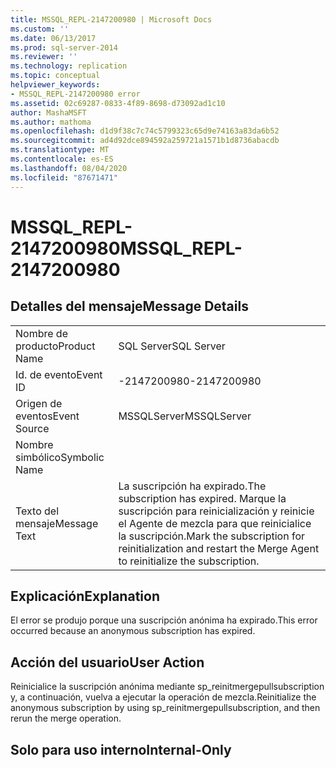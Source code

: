 ```yaml
---
title: MSSQL_REPL-2147200980 | Microsoft Docs
ms.custom: ''
ms.date: 06/13/2017
ms.prod: sql-server-2014
ms.reviewer: ''
ms.technology: replication
ms.topic: conceptual
helpviewer_keywords:
- MSSQL_REPL-2147200980 error
ms.assetid: 02c69287-0833-4f89-8698-d73092ad1c10
author: MashaMSFT
ms.author: mathoma
ms.openlocfilehash: d1d9f38c7c74c5799323c65d9e74163a83da6b52
ms.sourcegitcommit: ad4d92dce894592a259721a1571b1d8736abacdb
ms.translationtype: MT
ms.contentlocale: es-ES
ms.lasthandoff: 08/04/2020
ms.locfileid: "87671471"
---
```

# <a name="mssql_repl-2147200980"></a><span data-ttu-id="1862b-102">MSSQL_REPL-2147200980</span><span class="sxs-lookup"><span data-stu-id="1862b-102">MSSQL_REPL-2147200980</span></span>
    
## <a name="message-details"></a><span data-ttu-id="1862b-103">Detalles del mensaje</span><span class="sxs-lookup"><span data-stu-id="1862b-103">Message Details</span></span>  
  
|||  
|-|-|  
|<span data-ttu-id="1862b-104">Nombre de producto</span><span class="sxs-lookup"><span data-stu-id="1862b-104">Product Name</span></span>|<span data-ttu-id="1862b-105">SQL Server</span><span class="sxs-lookup"><span data-stu-id="1862b-105">SQL Server</span></span>|  
|<span data-ttu-id="1862b-106">Id. de evento</span><span class="sxs-lookup"><span data-stu-id="1862b-106">Event ID</span></span>|<span data-ttu-id="1862b-107">-2147200980</span><span class="sxs-lookup"><span data-stu-id="1862b-107">-2147200980</span></span>|  
|<span data-ttu-id="1862b-108">Origen de eventos</span><span class="sxs-lookup"><span data-stu-id="1862b-108">Event Source</span></span>|<span data-ttu-id="1862b-109">MSSQLServer</span><span class="sxs-lookup"><span data-stu-id="1862b-109">MSSQLServer</span></span>|  
|<span data-ttu-id="1862b-110">Nombre simbólico</span><span class="sxs-lookup"><span data-stu-id="1862b-110">Symbolic Name</span></span>||  
|<span data-ttu-id="1862b-111">Texto del mensaje</span><span class="sxs-lookup"><span data-stu-id="1862b-111">Message Text</span></span>|<span data-ttu-id="1862b-112">La suscripción ha expirado.</span><span class="sxs-lookup"><span data-stu-id="1862b-112">The subscription has expired.</span></span> <span data-ttu-id="1862b-113">Marque la suscripción para reinicialización y reinicie el Agente de mezcla para que reinicialice la suscripción.</span><span class="sxs-lookup"><span data-stu-id="1862b-113">Mark the subscription for reinitialization and restart the Merge Agent to reinitialize the subscription.</span></span>|  
  
## <a name="explanation"></a><span data-ttu-id="1862b-114">Explicación</span><span class="sxs-lookup"><span data-stu-id="1862b-114">Explanation</span></span>  
 <span data-ttu-id="1862b-115">El error se produjo porque una suscripción anónima ha expirado.</span><span class="sxs-lookup"><span data-stu-id="1862b-115">This error occurred because an anonymous subscription has expired.</span></span>  
  
## <a name="user-action"></a><span data-ttu-id="1862b-116">Acción del usuario</span><span class="sxs-lookup"><span data-stu-id="1862b-116">User Action</span></span>  
 <span data-ttu-id="1862b-117">Reinicialice la suscripción anónima mediante sp_reinitmergepullsubscription y, a continuación, vuelva a ejecutar la operación de mezcla.</span><span class="sxs-lookup"><span data-stu-id="1862b-117">Reinitialize the anonymous subscription by using sp_reinitmergepullsubscription, and then rerun the merge operation.</span></span>  
  
## <a name="internal-only"></a><span data-ttu-id="1862b-118">Solo para uso interno</span><span class="sxs-lookup"><span data-stu-id="1862b-118">Internal-Only</span></span>  
  
